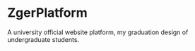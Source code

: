 # ZgerPlatform
A university official website platform, my graduation design of undergraduate students.
